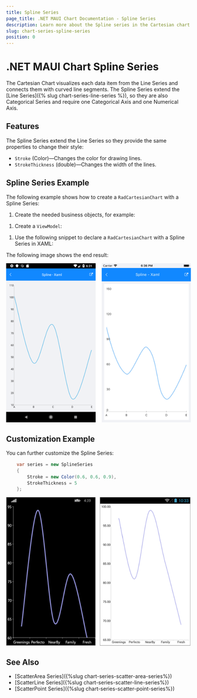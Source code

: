 ```yaml
---
title: Spline Series
page_title: .NET MAUI Chart Documentation - Spline Series
description: Learn more about the Spline series in the Cartesian chart.
slug: chart-series-spline-series
position: 0
---
```


# .NET MAUI Chart Spline Series

The Cartesian Chart visualizes each data item from the Line Series and connects them with curved line segments. The Spline Series extend the [Line Series]({% slug chart-series-line-series %}), so they are also Categorical Series and require one Categorical Axis and one Numerical Axis.

## Features

The Spline Series extend the Line Series so they provide the same properties to change their style:

- `Stroke` (Color)&mdash;Changes the color for drawing lines.
- `StrokeThickness` (double)&mdash;Changes the width of the lines.

## Spline Series Example

The following example shows how to create a `RadCartesianChart` with a Spline Series:

1. Create the needed business objects, for example:

 <snippet id='categorical-data-model' />

1. Create a `ViewModel`:

 <snippet id='chart-series-categorical-data-view-model' />


1. Use the following snippet to declare a `RadCartesianChart` with a Spline Series in XAML:

 <snippet id='chart-series-spline-xaml' />


The following image shows the end result:

![Basic SplineSeries](images/cartesian-spline-series-basic-example.png)

## Customization Example

You can further customize the Spline Series:

```C#
	var series = new SplineSeries
	{
		Stroke = new Color(0.6, 0.6, 0.9),
		StrokeThickness = 5
	};
```

![Customized SplineSeries](images/cartesian-spline-series-customization-example.png)

## See Also

- [ScatterArea Series]({%slug chart-series-scatter-area-series%})
- [ScatterLine Series]({%slug chart-series-scatter-line-series%})
- [ScatterPoint Series]({%slug chart-series-scatter-point-series%})
